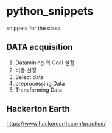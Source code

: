 # python_snippets
snippets for the class


## DATA acquisition 
1) Datamining 의 Goal 설정 
2) 비용 선정 
3) Select data
4) preprocessing Data
5) Transforming Data


## Hackerton Earth
https://www.hackerearth.com/practice/


